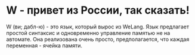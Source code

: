 # W - привет из России, так сказать!

W (ви; дабл-ю) - это язык, который вырос из WeLang. Язык предлагает простой синтаксис и одновременно управление памятью не на автомате. Она реализована очень просто, предполагается, что каждая переменная - ячейка памяти. 

